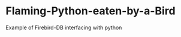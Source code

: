 Flaming-Python-eaten-by-a-Bird
==============================

Example of Firebird-DB interfacing with python
